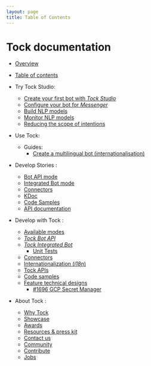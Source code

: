 ```yaml
---
layout: page
title: Table of Contents
---
```


# Tock documentation

* [Overview](..)

* [Table of contents](../toc)

* Try Tock Studio:
    * [Create your first bot with _Tock Studio_](../guide/studio)
    * [Configure your bot for _Messenger_](../guide/messenger)
    * [Build NLP models](../build-nlp-model)
    * [Monitor NLP models](../evaluate-the-model)
    * [Reducing the scope of intentions](../guide/intents-restrictions)

* Use Tock:
  - Guides:
    - [Create a multilingual bot (internationalisation)](../user/guides/i18n)

* Develop Stories :
    * [Bot API mode](../dev/bot-api)
    * [Integrated Bot mode](../dev/integrated-bot)
    * [Connectors](../dev/connectors)
    * [KDoc](../kdoc)
    * [Code Samples](../the-open-data-bot)
    * [API documentation](../api)

* Develop with Tock :
    * [Available modes](../dev/modes)
    * [_Tock Bot API_](../dev/bot-api)
    * [_Tock Integrated Bot_](../dev/integrated-bot)
        * [Unit Tests](../dev/test)
    * [Connectors](../dev/connectors)
    * [Internationalization (_i18n_)](../dev/i18n)
    * [Tock APIs](../dev/api)
    * [Code samples](../dev/exemples-code)
    * [Feature technical designs](../dev/exemples-code)
        * [#1696 GCP Secret Manager](../dev/feature-technical-designs/1696-gcp-secrets/index)

* About Tock :
    * [Why Tock](../about/why)
    * [Showcase](../about/showcase)
    * [Awards](../about/contact)
    * [Resources & press kit](../about/resources)
    * [Contact us](../about/contact)
    * [Community](../about/community)
    * [Contribute](../about/contribute)
    * [Jobs](../about/jobs)
